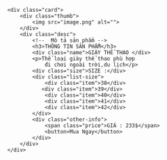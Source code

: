 <!DOCTYPE html>
<html lang="en">

<head>
    <meta charset="UTF-8">
    <meta http-equiv="X-UA-Compatible" content="IE=edge">
    <meta name="viewport" content="width=device-width, initial-scale=1.0">
    <title>Product Card</title>
    <link rel="stylesheet" href="style.css">
</head>

<body>

    <div class="card">
        <div class="thumb">
            <img src="image.png" alt="">
        </div>
        <div class="desc">
            <!--  Mô tả sản phẩm -->
            <h3>THÔNG TIN SẢN PHẨM</h3>
            <div class="name">GIÀY THỂ THAO </div>
            <p>Thể loại giày thể thao phù hợp
                đi chơi ngoài trời,du lịch</p>
            <div class="size">SIZE :</div>
            <div class="list-size">
                <div class="item">38</div>
               <div class="item">39</div>
                <div class="item">40</div>
                <div class="item">41</div>
                <div class="item">42</div>
            </div>
            <div class="other-info">
                <span class="price">GIÁ : 233$</span>
                <button>Mua Ngay</button>
            </div>
        </div>
    </div>
</body>

</html>

